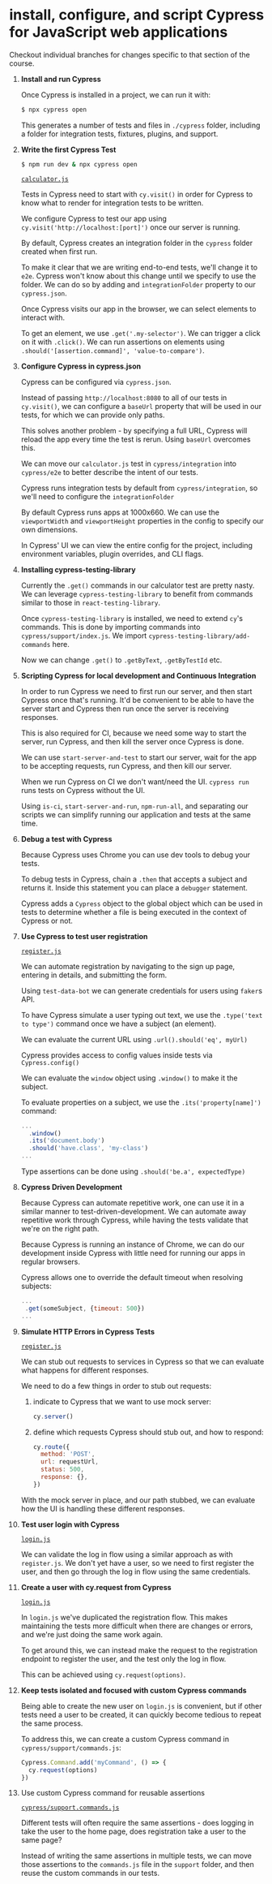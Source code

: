 # install, configure, and script Cypress for JavaScript web applications

Checkout individual branches for changes specific to that section of the course.

1. **Install and run Cypress**

   Once Cypress is installed in a project, we can run it with:

   ```bash
   $ npx cypress open
   ```

   This generates a number of tests and files in `./cypress` folder, including
   a folder for integration tests, fixtures, plugins, and support.

2. **Write the first Cypress Test**

   ```bash
   $ npm run dev & npx cypress open
   ```

   [`calculator.js`](./cypress/e2e/calculator.js)

   Tests in Cypress need to start with `cy.visit()` in order for Cypress to know
   what to render for integration tests to be written.

   We configure Cypress to test our app using `cy.visit('http://localhost:[port]')`
   once our server is running.

   By default, Cypress creates an integration folder in the `cypress` folder
   created when first run.

   To make it clear that we are writing end-to-end tests, we'll change it to
   `e2e`. Cypress won't know about this change until we specify to use the
   folder. We can do so by adding and `integrationFolder` property to our
   `cypress.json`.

   Once Cypress visits our app in the browser, we can select elements to
   interact with.

   To get an element, we use `.get('.my-selector')`. We can trigger a click on
   it with `.click()`. We can run assertions on elements using
   `.should('[assertion.command]', 'value-to-compare')`.

3. **Configure Cypress in cypress.json**

   Cypress can be configured via `cypress.json`.

   Instead of passing `http://localhost:8080` to all of our tests in
   `cy.visit()`, we can configure a `baseUrl` property that will be used in our
   tests, for which we can provide only paths.

   This solves another problem - by specifying a full URL, Cypress will reload
   the app every time the test is rerun. Using `baseUrl` overcomes this.

   We can move our `calculator.js` test in `cypress/integration` into
   `cypress/e2e` to better describe the intent of our tests.

   Cypress runs integration tests by default from `cypress/integration`, so
   we'll need to configure the `integrationFolder`

   By default Cypress runs apps at 1000x660. We can use the `viewportWidth` and
   `viewportHeight` properties in the config to specify our own dimensions.

   In Cypress' UI we can view the entire config for the project, including
   environment variables, plugin overrides, and CLI flags.

4. **Installing cypress-testing-library**

   Currently the `.get()` commands in our calculator test are pretty nasty. We
   can leverage `cypress-testing-library` to benefit from commands similar to
   those in `react-testing-library`.

   Once `cypress-testing-library` is installed, we need to extend `cy`'s
   commands. This is done by importing commands into
   `cypress/support/index.js`. We import `cypress-testing-library/add-commands` here.

   Now we can change `.get()` to `.getByText`, `.getByTestId` etc.

5. **Scripting Cypress for local development and Continuous Integration**

   In order to run Cypress we need to first run our server, and then start
   Cypress once that's running. It'd be convenient to be able to have the
   server start and Cypress then run once the server is receiving responses.

   This is also required for CI, because we need some way to start the server,
   run Cypress, and then kill the server once Cypress is done.

   We can use `start-server-and-test` to start our server, wait for the app to
   be accepting requests, run Cypress, and then kill our server.

   When we run Cypress on CI we don't want/need the UI. `cypress run` runs tests
   on Cypress without the UI.

   Using `is-ci`, `start-server-and-run`, `npm-run-all`, and separating our
   scripts we can simplify running our application and tests at the same time.

6. **Debug a test with Cypress**

   Because Cypress uses Chrome you can use dev tools to debug your tests.

   To debug tests in Cypress, chain a `.then` that accepts a subject and
   returns it. Inside this statement you can place a `debugger` statement.

   Cypress adds a `Cypress` object to the global object which can be used in
   tests to determine whether a file is being executed in the context of
   Cypress or not.

7. **Use Cypress to test user registration**

   [`register.js`](./cypress/e2e/register.js)

   We can automate registration by navigating to the sign up page, entering in
   details, and submitting the form.

   Using `test-data-bot` we can generate credentials for users using `faker`s
   API.

   To have Cypress simulate a user typing out text, we use the `.type('text to type')`
   command once we have a subject (an element).

   We can evaluate the current URL using `.url().should('eq', myUrl)`

   Cypress provides access to config values inside tests via `Cypress.config()`

   We can evaluate the `window` object using `.window()` to make it the
   subject.

   To evaluate properties on a subject, we use the `.its('property[name]')`
   command:

   ```javascript
   ...
     .window()
     .its('document.body')
     .should('have.class', 'my-class')
   ...
   ```

   Type assertions can be done using `.should('be.a', expectedType)`

8. **Cypress Driven Development**

   Because Cypress can automate repetitive work, one can use it in a similar
   manner to test-driven-development. We can automate away repetitive work
   through Cypress, while having the tests validate that we're on the right
   path.

   Because Cypress is running an instance of Chrome, we can do our development
   inside Cypress with little need for running our apps in regular browsers.

   Cypress allows one to override the default timeout when resolving subjects:

   ```javascript
   ...
    .get(someSubject, {timeout: 500})
   ...
   ```

9. **Simulate HTTP Errors in Cypress Tests**

   [`register.js`](./cypress/e2e/register.js)

   We can stub out requests to services in Cypress so that we can evaluate what
   happens for different responses.

   We need to do a few things in order to stub out requests:

   1. indicate to Cypress that we want to use mock server:

      ```javascript
      cy.server()
      ```

   2. define which requests Cypress should stub out, and how to respond:

      ```javascript
      cy.route({
        method: 'POST',
        url: requestUrl,
        status: 500,
        response: {},
      })
      ```

   With the mock server in place, and our path stubbed, we can evaluate how the
   UI is handling these different responses.

10. **Test user login with Cypress**

    [`login.js`](./cypress/e2e/login.js)

    We can validate the log in flow using a similar approach as with
    `register.js`. We don't yet have a user, so we need to first register the
    user, and then go through the log in flow using the same credentials.

11. **Create a user with cy.request from Cypress**

    [`login.js`](./cypress/e2e/login.js)

    In `login.js` we've duplicated the registration flow. This makes maintaining
    the tests more difficult when there are changes or errors, and we're just
    doing the same work again.

    To get around this, we can instead make the request to the registration
    endpoint to register the user, and the test only the log in flow.

    This can be achieved using `cy.request(options)`.

12. **Keep tests isolated and focused with custom Cypress commands**

    Being able to create the new user on `login.js` is convenient, but if other
    tests need a user to be created, it can quickly become tedious to repeat the
    same process.

    To address this, we can create a custom Cypress command in
    `cypress/support/commands.js`:

    ```javascript
    Cypress.Command.add('myCommand', () => {
      cy.request(options)
    })
    ```

13. Use custom Cypress command for reusable assertions

    [`cypress/support.commands.js`](./cypress/support/commands.js)

    Different tests will often require the same assertions - does logging in take
    the user to the home page, does registration take a user to the same page?

    Instead of writing the same assertions in multiple tests, we can move those
    assertions to the `commands.js` file in the `support` folder, and then reuse
    the custom commands in our tests.
